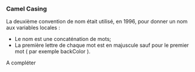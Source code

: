 ### Camel Casing


La deuxième convention de nom était utilisé, en 1996, pour donner un nom aux variables locales :

* Le nom est une concaténation de mots;
* La première lettre de chaque mot est en majuscule sauf pour le premier mot ( par exemple backColor ).

A compléter